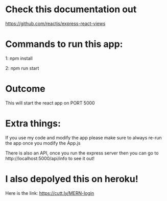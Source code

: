 # Check this documentation out

https://github.com/reactjs/express-react-views

# Commands to run this app:

1: npm install

2: npm run start

# Outcome

This will start the react app on PORT 5000

# Extra things:

If you use my code and modify the app please make sure to always re-run the app once you modify the App.js

There is also an API, once you run the express server then you can go to http://localhost:5000/api/info to see it out!

# I also depolyed this on heroku!

Here is the link: https://cutt.ly/MERN-login
